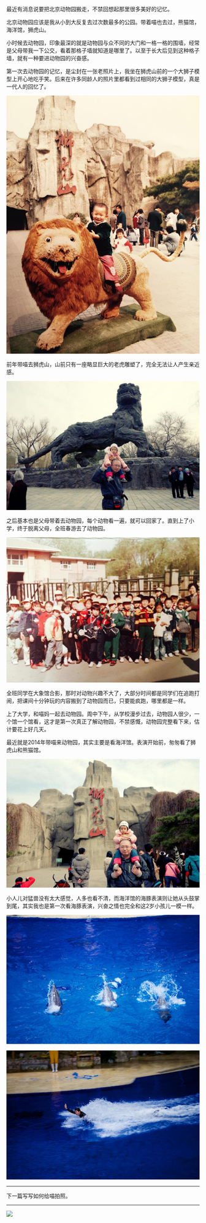 最近有消息说要把北京动物园搬走，不禁回想起那里很多美好的记忆。

北京动物园应该是我从小到大反复去过次数最多的公园。带着喵也去过，熊猫馆，海洋馆，狮虎山。

小时候去动物园，印象最深的就是动物园与众不同的大门和一格一格的围墙，经常是父母带我一下公交，看着那格子墙就知道是哪里了。以至于长大后见到这种格子墙，就有一种要进动物园的兴奋感。

第一次去动物园的记忆，是尘封在一张老照片上，我坐在狮虎山前的一个大狮子模型上开心地吃手笑。后来在许多同龄人的照片里都看到过相同的大狮子模型，真是一代人的回忆了。

![](img/51001-96538f981a8e978c.jpg)

前年带喵去狮虎山，山前只有一座略显巨大的老虎雕塑了，完全无法让人产生亲近感。

![](img/51001-2d427a204aa034af.JPG)

之后基本也是父母带着去动物园，每个动物看一遍，就可以回家了。直到上了小学，终于脱离父母，全班春游去了动物园。

![](img/51001-71ea9c30d77d4eab.jpg)

全班同学在大象馆合影，那时对动物兴趣不大了，大部分时间都是同学们在追跑打闹，把课间十分钟玩的内容搬到了动物园而已，只要能疯跑，哪里都是一样。

上了大学，和喵妈一起去动物园。周中下午，从学校漫步过去，动物园人很少，一个馆一个馆看，这才是第一次真正了解动物园，不禁感慨，动物园完整看下来，估计要花上好几天。

最近就是2014年带喵来动物园，其实主要是看海洋馆。表演开始前，匆匆看了狮虎山和熊猫馆。

![](img/51001-018e6d753b6dd2b5.JPG)

小人儿对猛兽没有太大感觉，人多也看不清，而海洋馆的海豚表演则让她从头鼓掌到尾，其实我也是第一次看海豚表演，兴奋之情也完全和这2岁小孩儿一模一样。

![](img/51001-581201a0340b9f3f.JPG)

![](img/51001-2e50222ffb620b71.JPG)


***

下一篇写写如何给喵拍照。

***

![](https://jiluofu.github.com/momiaojushi/static/qrcode.jpg)